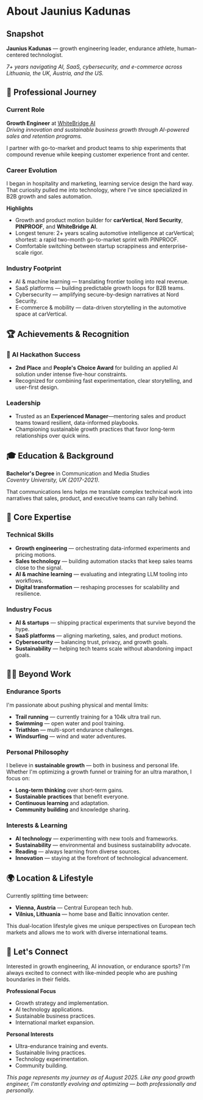 # About Jaunius Kadunas

<section class="section" id="snapshot">
<div class="section-header">
<h2>Snapshot</h2>
</div>
<div class="section-body">
<p><strong>Jaunius Kadunas</strong> — growth engineering leader, endurance athlete, human-centered technologist.</p>
<p><em>7+ years navigating AI, SaaS, cybersecurity, and e-commerce across Lithuania, the UK, Austria, and the US.</em></p>
</div>
</section>

<section class="section" id="professional-journey">
<div class="section-header">
<h2>🚀 Professional Journey</h2>
</div>
<div class="section-body">
<h3>Current Role</h3>
<p><strong>Growth Engineer</strong> at <a href="https://whitebridge.ai">WhiteBridge AI</a><br>
<em>Driving innovation and sustainable business growth through AI-powered sales and retention programs.</em></p>
<p>I partner with go-to-market and product teams to ship experiments that compound revenue while keeping customer experience front and center.</p>

<h3>Career Evolution</h3>
<p>I began in hospitality and marketing, learning service design the hard way. That curiosity pulled me into technology, where I've since specialized in B2B growth and sales automation.</p>
<p><strong>Highlights</strong></p>
<ul class="stacked-list">
<li>Growth and product motion builder for <strong>carVertical</strong>, <strong>Nord Security</strong>, <strong>PINPROOF</strong>, and <strong>WhiteBridge AI</strong>.</li>
<li>Longest tenure: 2+ years scaling automotive intelligence at carVertical; shortest: a rapid two-month go-to-market sprint with PINPROOF.</li>
<li>Comfortable switching between startup scrappiness and enterprise-scale rigor.</li>
</ul>

<h3>Industry Footprint</h3>
<ul class="stacked-list">
<li>AI &amp; machine learning — translating frontier tooling into real revenue.</li>
<li>SaaS platforms — building predictable growth loops for B2B teams.</li>
<li>Cybersecurity — amplifying secure-by-design narratives at Nord Security.</li>
<li>E-commerce &amp; mobility — data-driven storytelling in the automotive space at carVertical.</li>
</ul>
</div>
</section>

<section class="section" id="achievements">
<div class="section-header">
<h2>🏆 Achievements &amp; Recognition</h2>
</div>
<div class="section-body">
<h3>🥈 AI Hackathon Success</h3>
<ul class="stacked-list">
<li><strong>2nd Place</strong> and <strong>People's Choice Award</strong> for building an applied AI solution under intense five-hour constraints.</li>
<li>Recognized for combining fast experimentation, clear storytelling, and user-first design.</li>
</ul>

<h3>Leadership</h3>
<ul class="stacked-list">
<li>Trusted as an <strong>Experienced Manager</strong>—mentoring sales and product teams toward resilient, data-informed playbooks.</li>
<li>Championing sustainable growth practices that favor long-term relationships over quick wins.</li>
</ul>
</div>
</section>

<section class="section" id="education">
<div class="section-header">
<h2>🎓 Education &amp; Background</h2>
</div>
<div class="section-body">
<p><strong>Bachelor's Degree</strong> in Communication and Media Studies<br>
<em>Coventry University, UK (2017-2021).</em></p>
<p>That communications lens helps me translate complex technical work into narratives that sales, product, and executive teams can rally behind.</p>
</div>
</section>

<section class="section" id="expertise">
<div class="section-header">
<h2>💪 Core Expertise</h2>
</div>
<div class="section-body">
<h3>Technical Skills</h3>
<ul class="stacked-list">
<li><strong>Growth engineering</strong> — orchestrating data-informed experiments and pricing motions.</li>
<li><strong>Sales technology</strong> — building automation stacks that keep sales teams close to the signal.</li>
<li><strong>AI &amp; machine learning</strong> — evaluating and integrating LLM tooling into workflows.</li>
<li><strong>Digital transformation</strong> — reshaping processes for scalability and resilience.</li>
</ul>

<h3>Industry Focus</h3>
<ul class="stacked-list">
<li><strong>AI &amp; startups</strong> — shipping practical experiments that survive beyond the hype.</li>
<li><strong>SaaS platforms</strong> — aligning marketing, sales, and product motions.</li>
<li><strong>Cybersecurity</strong> — balancing trust, privacy, and growth goals.</li>
<li><strong>Sustainability</strong> — helping tech teams scale without abandoning impact goals.</li>
</ul>
</div>
</section>

<section class="section" id="beyond-work">
<div class="section-header">
<h2>🏃‍♂️ Beyond Work</h2>
</div>
<div class="section-body">
<h3>Endurance Sports</h3>
<p>I'm passionate about pushing physical and mental limits:</p>
<ul class="stacked-list">
<li><strong>Trail running</strong> — currently training for a 104k ultra trail run.</li>
<li><strong>Swimming</strong> — open water and pool training.</li>
<li><strong>Triathlon</strong> — multi-sport endurance challenges.</li>
<li><strong>Windsurfing</strong> — wind and water adventures.</li>
</ul>

<h3>Personal Philosophy</h3>
<p>I believe in <strong>sustainable growth</strong> — both in business and personal life. Whether I'm optimizing a growth funnel or training for an ultra marathon, I focus on:</p>
<ul class="stacked-list">
<li><strong>Long-term thinking</strong> over short-term gains.</li>
<li><strong>Sustainable practices</strong> that benefit everyone.</li>
<li><strong>Continuous learning</strong> and adaptation.</li>
<li><strong>Community building</strong> and knowledge sharing.</li>
</ul>

<h3>Interests &amp; Learning</h3>
<ul class="stacked-list">
<li><strong>AI technology</strong> — experimenting with new tools and frameworks.</li>
<li><strong>Sustainability</strong> — environmental and business sustainability advocate.</li>
<li><strong>Reading</strong> — always learning from diverse sources.</li>
<li><strong>Innovation</strong> — staying at the forefront of technological advancement.</li>
</ul>
</div>
</section>

<section class="section" id="location">
<div class="section-header">
<h2>🌍 Location &amp; Lifestyle</h2>
</div>
<div class="section-body">
<p>Currently splitting time between:</p>
<ul class="stacked-list">
<li><strong>Vienna, Austria</strong> — Central European tech hub.</li>
<li><strong>Vilnius, Lithuania</strong> — home base and Baltic innovation center.</li>
</ul>
<p>This dual-location lifestyle gives me unique perspectives on European tech markets and allows me to work with diverse international teams.</p>
</div>
</section>

<section class="section" id="connect">
<div class="section-header">
<h2>💬 Let's Connect</h2>
</div>
<div class="section-body">
<p>Interested in growth engineering, AI innovation, or endurance sports? I'm always excited to connect with like-minded people who are pushing boundaries in their fields.</p>
<p><strong>Professional Focus</strong></p>
<ul class="stacked-list">
<li>Growth strategy and implementation.</li>
<li>AI technology applications.</li>
<li>Sustainable business practices.</li>
<li>International market expansion.</li>
</ul>
<p><strong>Personal Interests</strong></p>
<ul class="stacked-list">
<li>Ultra-endurance training and events.</li>
<li>Sustainable living practices.</li>
<li>Technology experimentation.</li>
<li>Community building.</li>
</ul>
</div>
</section>

<section class="section note">
<div class="section-body">
<p><em>This page represents my journey as of August 2025. Like any good growth engineer, I'm constantly evolving and optimizing — both professionally and personally.</em></p>
</div>
</section>
